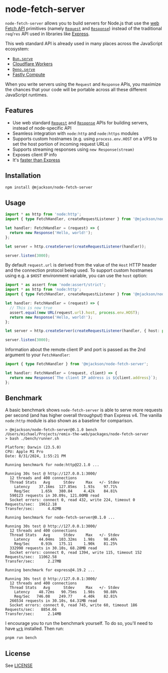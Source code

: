 # node-fetch-server

`node-fetch-server` allows you to build servers for Node.js that use the [web Fetch API](https://developer.mozilla.org/en-US/docs/Web/API/Fetch_API) primitives (namely [`Request`](https://developer.mozilla.org/en-US/docs/Web/API/Request) and [`Response`](https://developer.mozilla.org/en-US/docs/Web/API/Response)) instead of the traditional `req`/`res` API used in libraries like [Express](https://expressjs.com/).

This web standard API is already used in many places across the JavaScript ecosystem:

- [`Bun.serve`](https://bun.sh/docs/api/http#bun-serve)
- [Cloudflare Workers](https://developers.cloudflare.com/workers/runtime-apis/handlers/fetch/)
- [`Deno.serve`](https://docs.deno.com/api/deno/~/Deno.serve)
- [Fastly Compute](https://js-compute-reference-docs.edgecompute.app/docs/)

When you write servers using the `Request` and `Response` APIs, you maximize the chances that your code will be portable across all these different JavaScript runtimes.

## Features

- Use web standard [`Request`](https://developer.mozilla.org/en-US/docs/Web/API/Request) and [`Response`](https://developer.mozilla.org/en-US/docs/Web/API/Response) APIs for building servers, instead of node-specific API
- Seamless integration with `node:http` and `node:https` modules
- Supports custom hostnames (e.g. using `process.env.HOST` on a VPS to set the host portion of incoming request URLs)
- Supports streaming responses using `new Response(stream)`
- Exposes client IP info
- It's [faster than Express](#benchmark)

## Installation

```sh
npm install @mjackson/node-fetch-server
```

## Usage

```ts
import * as http from 'node:http';
import { type FetchHandler, createRequestListener } from '@mjackson/node-fetch-server';

let handler: FetchHandler = (request) => {
  return new Response('Hello, world!');
};

let server = http.createServer(createRequestListener(handler));

server.listen(3000);
```

By default `request.url` is derived from the value of the `Host` HTTP header and the connection protocol being used. To support custom hostnames using e.g. a `$HOST` environment variable, you can use the `host` option:

```ts
import * as assert from 'node:assert/strict';
import * as http from 'node:http';
import { type FetchHandler, createRequestListener } from '@mjackson/node-fetch-server';

let handler: FetchHandler = (request) => {
  // This is now true
  assert.equal(new URL(request.url).host, process.env.HOST);
  return new Response('Hello, world!');
};

let server = http.createServer(createRequestListener(handler, { host: process.env.HOST }));

server.listen(3000);
```

Information about the remote client IP and port is passed as the 2nd argument to your `FetchHandler`:

```ts
import { type FetchHandler } from '@mjackson/node-fetch-server';

let handler: FetchHandler = (request, client) => {
  return new Response(`The client IP address is ${client.address}`);
};
```

## Benchmark

A basic benchmark shows `node-fetch-server` is able to serve more requests per second (and has higher overall throughput) than Express v4. The vanilla `node:http` module is also shown as a baseline for comparison.

```
> @mjackson/node-fetch-server@0.1.0 bench /Users/michael/Projects/remix-the-web/packages/node-fetch-server
> bash ./bench/runner.sh

Platform: Darwin (23.5.0)
CPU: Apple M1 Pro
Date: 8/31/2024, 1:55:21 PM

Running benchmark for node:http@22.1.0 ...

Running 30s test @ http://127.0.0.1:3000/
  12 threads and 400 connections
  Thread Stats   Avg      Stdev     Max   +/- Stdev
    Latency    37.16ms  127.85ms   1.93s    97.71%
    Req/Sec     1.65k   380.84     4.42k    84.81%
  590123 requests in 30.09s, 121.00MB read
  Socket errors: connect 0, read 432, write 224, timeout 0
Requests/sec:  19612.18
Transfer/sec:      4.02MB

Running benchmark for node-fetch-server@0.1.0 ...

Running 30s test @ http://127.0.0.1:3000/
  12 threads and 400 connections
  Thread Stats   Avg      Stdev     Max   +/- Stdev
    Latency    44.04ms  103.32ms   1.98s    98.46%
    Req/Sec     0.93k   175.11     1.90k    81.25%
  332998 requests in 30.10s, 68.28MB read
  Socket errors: connect 0, read 1394, write 115, timeout 152
Requests/sec:  11062.58
Transfer/sec:      2.27MB

Running benchmark for express@4.19.2 ...

Running 30s test @ http://127.0.0.1:3000/
  12 threads and 400 connections
  Thread Stats   Avg      Stdev     Max   +/- Stdev
    Latency    48.72ms   90.75ms   1.98s    98.88%
    Req/Sec   746.08    249.77     4.40k    82.81%
  266534 requests in 30.10s, 64.31MB read
  Socket errors: connect 0, read 745, write 60, timeout 186
Requests/sec:   8854.66
Transfer/sec:      2.14MB
```

I encourage you to run the benchmark yourself. To do so, you'll need to have [`wrk`](https://github.com/wg/wrk) installed. Then run:

```sh
pnpm run bench
```

## License

See [LICENSE](https://github.com/mjackson/remix-the-web/blob/main/LICENSE)
